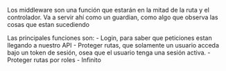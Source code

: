 Los middleware son una función que estarán en la mitad de la ruta y el controlador. 
Va a servir ahí como un guardian, como algo que observa las cosas que estan sucediendo

Las principales funciones son:
    - Login, para saber que peticiones estan llegando a nuestro API
    - Proteger rutas, que solamente un usuario acceda bajo un token de sesión, osea 
    que el usuario tenga una sesión activa.
    - Proteger rutas por roles
    - Infinito
